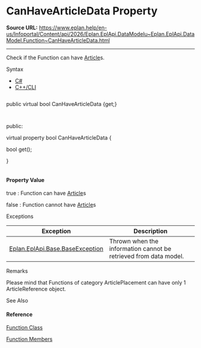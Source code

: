 # CanHaveArticleData Property

**Source URL:** https://www.eplan.help/en-us/Infoportal/Content/api/2026/Eplan.EplApi.DataModelu~Eplan.EplApi.DataModel.Function~CanHaveArticleData.html

---

Check if the Function can have [Article](Eplan.EplApi.DataModelu~Eplan.EplApi.DataModel.Article.html)s.

Syntax

- [C#](#i-syntax-CS)
- [C++/CLI](#i-syntax-CPP2005)

```
```
public virtual bool CanHaveArticleData {get;}
```
```

```
```
public:
virtual property bool CanHaveArticleData {
   bool get();
}
```
```

#### Property Value

true : Function can have [Article](Eplan.EplApi.DataModelu~Eplan.EplApi.DataModel.Article.html)s

false : Function cannot have [Article](Eplan.EplApi.DataModelu~Eplan.EplApi.DataModel.Article.html)s

Exceptions

| Exception | Description |
| --- | --- |
| [Eplan.EplApi.Base.BaseException](Eplan.EplApi.Baseu~Eplan.EplApi.Base.BaseException.html) | Thrown when the information cannot be retrieved from data model. |

Remarks

Please mind that Functions of category ArticlePlacement can have only 1 ArticleReference object.



See Also

#### Reference

[Function Class](Eplan.EplApi.DataModelu~Eplan.EplApi.DataModel.Function.html)
  
[Function Members](Eplan.EplApi.DataModelu~Eplan.EplApi.DataModel.Function_members.html)